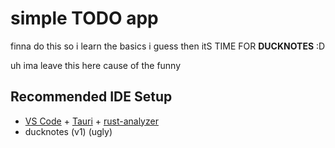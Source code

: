 # simple TODO app

finna do this so i learn the basics i guess then itS TIME FOR **DUCKNOTES** :D


uh ima leave this here cause of the funny
## Recommended IDE Setup

- [VS Code](https://code.visualstudio.com/) + [Tauri](https://marketplace.visualstudio.com/items?itemName=tauri-apps.tauri-vscode) + [rust-analyzer](https://marketplace.visualstudio.com/items?itemName=rust-lang.rust-analyzer)
- ducknotes (v1) (ugly)
